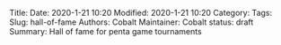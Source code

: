 Title:
Date: 2020-1-21 10:20
Modified: 2020-1-21 10:20
Category:
Tags:
Slug: hall-of-fame
Authors: Cobalt
Maintainer: Cobalt
status: draft
Summary: Hall of fame for penta game tournaments
